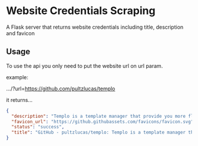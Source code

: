 # Website Credentials Scraping

A Flask server that returns website credentials including title, description and favicon

## Usage
To use the api you only need to put the website url on url param. 

example:

  .../?url=https://github.com/pultzlucas/templo

it returns...

```json
{
  "description": "Templo is a template manager that provide you more flexibility and agility at software development time. - GitHub - pultzlucas/templo: Templo is a template manager that provide you more flexibility and agility at software development time.",
  "favicon_url": "https://github.githubassets.com/favicons/favicon.svg",
  "status": "success",
  "title": "GitHub - pultzlucas/templo: Templo is a template manager that provide you more flexibility and agility at software development time."
}
```
